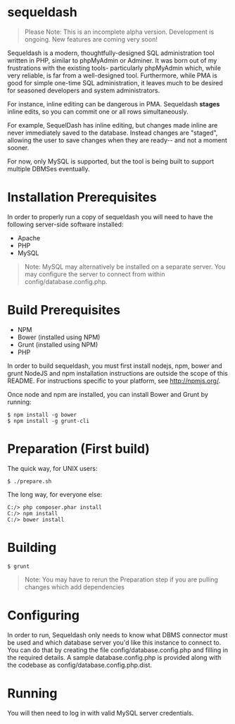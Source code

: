 sequeldash
==========

> Please Note: This is an incomplete alpha version. Development is ongoing. New features are coming very soon!

Sequeldash is a modern, thoughtfully-designed SQL administration tool written in PHP, similar to phpMyAdmin or Adminer. It was born out of my frustrations with the existing tools- particularly phpMyAdmin which, while very reliable, is far from a well-designed tool. Furthermore, while PMA is good for simple one-time SQL administration, it leaves much to be desired for seasoned developers and system administrators. 

For instance, inline editing can be dangerous in PMA. Sequeldash **stages** inline edits, so you can commit one or all rows simultaneously.

For example, SequelDash has inline editing, but changes made inline are never immediately saved to the database. Instead 
changes are "staged", allowing the user to save changes when they are ready-- and not a moment sooner.

For now, only MySQL is supported, but the tool is being built to support multiple DBMSes eventually.

Installation Prerequisites
===================

In order to properly run a copy of sequeldash you will need to have the following server-side software installed:

  * Apache
  * PHP
  * MySQL

> Note: MySQL may alternatively be installed on a separate server. You may configure the server to connect from within config/database.config.php.

Build Prerequisites
==========

  * NPM
  * Bower (installed using NPM)
  * Grunt (installed using NPM)
  * PHP

In order to build sequeldash, you must first install nodejs, npm, bower and grunt
NodeJS and npm installation instructions are outside the scope of this README. For instructions specific to your platform, see http://npmjs.org/.

Once node and npm are installed, you can install Bower and Grunt by running:

    $ npm install -g bower
    $ npm install -g grunt-cli

Preparation (First build)
========

The quick way, for UNIX users:

    $ ./prepare.sh

The long way, for everyone else:

    C:/> php composer.phar install
    C:/> npm install
    C:/> bower install

Building
========

    $ grunt

> Note: You may have to rerun the Preparation step if you are pulling changes which add dependencies

Configuring
===========

In order to run, Sequeldash only needs to know what DBMS connector must be used and which database server
you'd like this instance to connect to. You can do that by creating the file config/database.config.php and
filling in the required details. A sample database.config.php is provided along with the codebase as config/database.config.php.dist.

Running
=======

You will then need to log in with valid MySQL server credentials.
